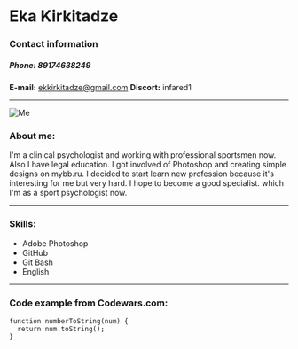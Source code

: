 # **Eka Kirkitadze**
### Contact information
##### **Phone:** 89174638249
**E-mail:** ekkirkitadze@gmail.com
**Discort:** infared1
****
![Me]("/photo.png")
### About me:

I'm a clinical psychologist and working with professional sportsmen now. Also I have legal education. I got involved of Photoshop and creating simple designs on mybb.ru.
I decided to start learn new profession because it's interesting for me but very hard. I hope to become a good specialist. which I'm as a sport psychologist now. 
****
### Skills:
+ Adobe Photoshop
+ GitHub
+ Git Bash
+ English
****
### Code example from Codewars.com:
```
function numberToString(num) {
  return num.toString();
}
```



